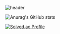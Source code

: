 ![header](https://capsule-render.vercel.app/api?type=waving&color=random&height=300&section=header&text=SUSOT&desc=gameprogramer&fontSize=90&descSize=60)


![Anurag's GitHub stats](https://github-readme-stats.vercel.app/api?username=SUSOT&show_icons=true&theme=radical)

[![Solved.ac Profile](http://mazassumnida.wtf/api/generate_badge?boj=SUSOT)](https://solved.ac/SUSOT)<br/>
